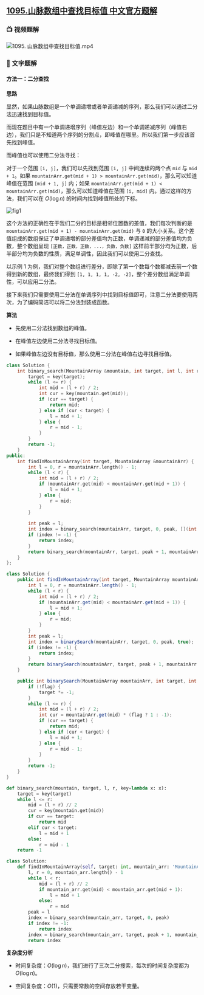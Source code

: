 ## [1095.山脉数组中查找目标值 中文官方题解](https://leetcode.cn/problems/find-in-mountain-array/solutions/100000/shan-mai-shu-zu-zhong-cha-zhao-mu-biao-zhi-by-leet)
### 📺 视频题解

![1095. 山脉数组中查找目标值.mp4](d7e78ecf-4b0a-458e-a6d6-cb95008ab63e)

### 📖 文字题解
#### 方法一：二分查找

**思路**

显然，如果山脉数组是一个单调递增或者单调递减的序列，那么我们可以通过二分法迅速找到目标值。

而现在题目中有一个单调递增序列（峰值左边）和一个单调递减序列（峰值右边），我们只是不知道两个序列的分割点，即峰值在哪里。所以我们第一步应该首先找到峰值。

而峰值也可以使用二分法寻找：

对于一个范围 `[i, j]`，我们可以先找到范围 `[i, j]` 中间连续的两个点 `mid` 与 `mid + 1`。如果 `mountainArr.get(mid + 1) > mountainArr.get(mid)`，那么可以知道峰值在范围 `[mid + 1, j]` 内；如果 `mountainArr.get(mid + 1) < mountainArr.get(mid)`，那么可以知道峰值在范围 `[i, mid]` 内。通过这样的方法，我们可以在 $O(\log n)$ 的时间内找到峰值所处的下标。

![fig1](https://assets.leetcode-cn.com/solution-static/1095/1095_fig1.png)

这个方法的正确性在于我们二分的目标是相邻位置数的差值，我们每次判断的是 `mountainArr.get(mid + 1) - mountainArr.get(mid)` 与 `0` 的大小关系。这个差值组成的数组保证了单调递增的部分差值均为正数，单调递减的部分差值均为负数，整个数组呈现 `[正数，正数，正数，...，负数，负数]` 这样前半部分均为正数，后半部分均为负数的性质，满足单调性，因此我们可以使用二分查找。

以示例 1 为例，我们对整个数组进行差分，即除了第一个数每个数都减去前一个数得到新的数组，最终我们得到 `[1, 1, 1, 1, -2, -2]`，整个差分数组满足单调性，可以应用二分法。

接下来我们只需要使用二分法在单调序列中找到目标值即可，注意二分法要使用两次，为了编码简洁可以将二分法封装成函数。

**算法**

- 先使用二分法找到数组的峰值。

- 在峰值左边使用二分法寻找目标值。

- 如果峰值左边没有目标值，那么使用二分法在峰值右边寻找目标值。

```C++ [sol1-C++]
class Solution {
    int binary_search(MountainArray &mountain, int target, int l, int r, int key(int)) {
        target = key(target);
        while (l <= r) {
            int mid = (l + r) / 2;
            int cur = key(mountain.get(mid));
            if (cur == target) {
                return mid;
            } else if (cur < target) {
                l = mid + 1;
            } else {
                r = mid - 1;
            }
        }
        return -1;
    }
public:
    int findInMountainArray(int target, MountainArray &mountainArr) {
        int l = 0, r = mountainArr.length() - 1;
        while (l < r) {
            int mid = (l + r) / 2;
            if (mountainArr.get(mid) < mountainArr.get(mid + 1)) {
                l = mid + 1;
            } else {
                r = mid;
            }
        }
        
        int peak = l;
        int index = binary_search(mountainArr, target, 0, peak, [](int x) -> int{return x;});
        if (index != -1) {
            return index;
        }
        return binary_search(mountainArr, target, peak + 1, mountainArr.length() - 1, [](int x) -> int{return -x;});
    }
};
```
```Java [sol1-Java]
class Solution {
    public int findInMountainArray(int target, MountainArray mountainArr) {
        int l = 0, r = mountainArr.length() - 1;
        while (l < r) {
            int mid = (l + r) / 2;
            if (mountainArr.get(mid) < mountainArr.get(mid + 1)) {
                l = mid + 1;
            } else {
                r = mid;
            }
        }
        int peak = l;
        int index = binarySearch(mountainArr, target, 0, peak, true);
        if (index != -1) {
            return index;
        }
        return binarySearch(mountainArr, target, peak + 1, mountainArr.length() - 1, false);
    }

    public int binarySearch(MountainArray mountainArr, int target, int l, int r, boolean flag) {
        if (!flag) {
            target *= -1;
        }
        while (l <= r) {
            int mid = (l + r) / 2;
            int cur = mountainArr.get(mid) * (flag ? 1 : -1);
            if (cur == target) {
                return mid;
            } else if (cur < target) {
                l = mid + 1;
            } else {
                r = mid - 1;
            }
        }
        return -1;
    }
}
```
```Python [sol1-Python3]
def binary_search(mountain, target, l, r, key=lambda x: x):
    target = key(target)
    while l <= r:
        mid = (l + r) // 2
        cur = key(mountain.get(mid))
        if cur == target:
            return mid
        elif cur < target:
            l = mid + 1
        else:
            r = mid - 1
    return -1

class Solution:
    def findInMountainArray(self, target: int, mountain_arr: 'MountainArray') -> int:
        l, r = 0, mountain_arr.length() - 1
        while l < r:
            mid = (l + r) // 2
            if mountain_arr.get(mid) < mountain_arr.get(mid + 1):
                l = mid + 1
            else:
                r = mid
        peak = l
        index = binary_search(mountain_arr, target, 0, peak)
        if index != -1:
            return index
        index = binary_search(mountain_arr, target, peak + 1, mountain_arr.length() - 1, lambda x: -x)
        return index
```

**复杂度分析**

- 时间复杂度：$O(\log n)$，我们进行了三次二分搜索，每次的时间复杂度都为 $O(\log n)$。

- 空间复杂度：$O(1)$，只需要常数的空间存放若干变量。